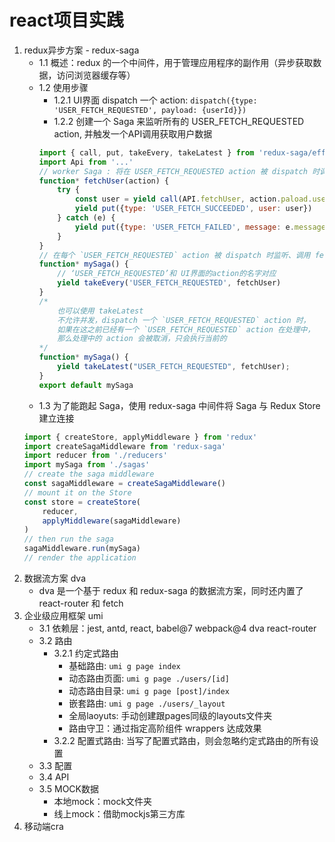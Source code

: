 # react项目实践
1. redux异步方案 - redux-saga
    - 1.1 概述：redux 的一个中间件，用于管理应用程序的副作用（异步获取数据，访问浏览器缓存等）
    - 1.2 使用步骤
        - 1.2.1 UI界面 dispatch 一个 action: `dispatch({type: 'USER_FETCH_REQUESTED', payload: {userId}})`
        - 1.2.2 创建一个 Saga 来监听所有的 USER_FETCH_REQUESTED action, 并触发一个API调用获取用户数据
        ```javascript
        import { call, put, takeEvery, takeLatest } from 'redux-saga/effects'
        import Api from '...'
        // worker Saga : 将在 USER_FETCH_REQUESTED action 被 dispatch 时调用
        function* fetchUser(action) {
            try {
                const user = yield call(API.fetchUser, action.paload.userId)
                yield put({type: 'USER_FETCH_SUCCEEDED', user: user})
            } catch (e) {
                yield put({type: 'USER_FETCH_FAILED', message: e.message})
            }
        }
        // 在每个 `USER_FETCH_REQUESTED` action 被 dispatch 时监听、调用 fetchUser 允许并发（译注：即同时处理多个相同的 action）
        function* mySaga() {
            // ‘USER_FETCH_REQUESTED’和 UI界面的action的名字对应
            yield takeEvery('USER_FETCH_REQUESTED', fetchUser)
        }
        /*
            也可以使用 takeLatest
            不允许并发，dispatch 一个 `USER_FETCH_REQUESTED` action 时，
            如果在这之前已经有一个 `USER_FETCH_REQUESTED` action 在处理中，
            那么处理中的 action 会被取消，只会执行当前的
        */
        function* mySaga() {
            yield takeLatest("USER_FETCH_REQUESTED", fetchUser);
        }
        export default mySaga
        ```
    - 1.3 为了能跑起 Saga，使用 redux-saga 中间件将 Saga 与 Redux Store 建立连接
    ```javascript
    import { createStore, applyMiddleware } from 'redux'
    import createSagaMiddleware from 'redux-saga'
    import reducer from './reducers'
    import mySaga from './sagas'
    // create the saga middleware
    const sagaMiddleware = createSagaMiddleware()
    // mount it on the Store
    const store = createStore(
        reducer,
        applyMiddleware(sagaMiddleware)
    )
    // then run the saga
    sagaMiddleware.run(mySaga)
    // render the application
    ```
2. 数据流方案 dva
    - dva 是一个基于 redux 和 redux-saga 的数据流方案，同时还内置了 react-router 和 fetch
3. 企业级应用框架 umi
    - 3.1 依赖层：jest, antd, react, babel@7 webpack@4 dva react-router
    - 3.2 路由
        - 3.2.1 约定式路由
            - 基础路由: `umi g page index`
            - 动态路由页面: `umi g page ./users/[id]`
            - 动态路由目录: `umi g page [post]/index`
            - 嵌套路由: `umi g page ./users/_layout`
            - 全局laoyuts: 手动创建跟pages同级的layouts文件夹
            - 路由守卫：通过指定高阶组件 wrappers 达成效果
        - 3.2.2 配置式路由: 当写了配置式路由，则会忽略约定式路由的所有设置
    - 3.3 配置
    - 3.4 API
    - 3.5 MOCK数据
        - 本地mock：mock文件夹
        - 线上mock：借助mockjs第三方库
4. 移动端cra